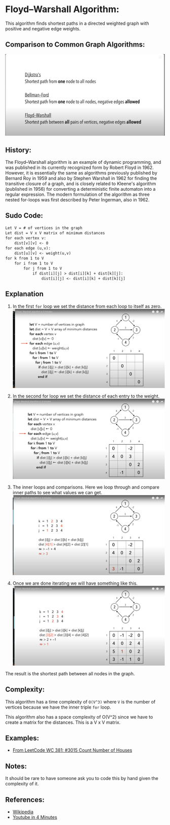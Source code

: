 # Floyd–Warshall Algorithm:

This algorithm finds shortest paths in a directed weighted graph with positive and negative edge weights.

## Comparison to Common Graph Algorithms:
![Floyd-Warshall Init](../../images/graphs/dijkstra,%20bellman-ford,%20and%20floyd-warshall.png)

## History:
The Floyd–Warshall algorithm is an example of dynamic programming, and was published in its currently recognized form by Robert Floyd in 1962. However, it is essentially the same as algorithms previously published by Bernard Roy in 1959 and also by Stephen Warshall in 1962 for finding the transitive closure of a graph, and is closely related to Kleene's algorithm (published in 1956) for converting a deterministic finite automaton into a regular expression. The modern formulation of the algorithm as three nested for-loops was first described by Peter Ingerman, also in 1962.

## Sudo Code:
```
Let V = # of vertices in the graph
Let dist = V x V matrix of minimum distances
for each vertex v:
    dist[v][v] <- 0
for each edge (u,v):
    dist[u][v] <- weight(u,v)
for k from 1 to V
    for i from 1 to V
        for j from 1 to V
            if dist[i][j] > dist[i][k] + dist[k][j]:
                dist[i][j] <- dist[i][k] + dist[k][j]
```

## Explanation

1. In the first `for` loop we set the distance from each loop to itself as zero.
![Floyd-Warshall Init](../../images/graphs/floyd-warshall-init.png)

2. In the second for loop we set the distance of each entry to the weight.
![Floyd-Warshall Init](../../images/graphs/floyd-warshall-2nd.png)

3. The inner loops and comparisons. Here we loop through and compare inner paths to see what values we can get.
![Floyd-Warshall Init](../../images/graphs/floyd-warshall-3rd.png)

4. Once we are done iterating we will have something like this.
![Floyd-Warshall Init](../../images/graphs/floyd-warshall-final-iteration.png)

The result is the shortest path between all nodes in the graph.

## Complexity:
This algorithm has a time complexity of `O(V^3)` where `V` is the number of vertices because we have the inner triple `for` loop.

This algorithm also has a space complexity of O(V^2) since we have to create a matrix for the distances. This is a V x V matrix.

## Examples:
* [From LeetCode WC 381: #3015 Count Number of Houses](https://leetcode.com/problems/count-the-number-of-houses-at-a-certain-distance-i/description/)

## Notes:
It should be rare to have someone ask you to code this by hand given the complexity of it.

## References:
- [Wikipedia](https://en.wikipedia.org/wiki/Floyd–Warshall_algorithm)
- [Youtube in 4 Minutes](https://www.youtube.com/watch?v=4OQeCuLYj-4)
